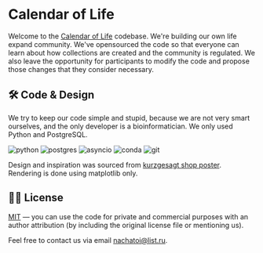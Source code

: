 # Calendar of Life 

Welcome to the [Calendar of Life](https://t.me/TimeGridBot) codebase. We're building our own life expand community. We've opensourced the code so that everyone can learn about how collections are created and the community is regulated. We also leave the opportunity for participants to modify the code and propose those changes that they consider necessary.

## 🛠 Code & Design 

We try to keep our code simple and stupid, because we are not very smart ourselves, and the only developer is a bioinformatician. We only used Python and PostgreSQL. 

![python](https://img.shields.io/badge/python%20-%2314354C.svg?&style=for-the-badge&logo=python&logoColor=white)
![postgres](https://img.shields.io/badge/postgres-%23316192.svg?&style=for-the-badge&logo=postgresql&logoColor=white) 
![asyncio](https://img.shields.io/badge/asyncio-%2300BAFF.svg?&style=for-the-badge&logo=python&logoColor=white) 
![conda](https://img.shields.io/badge/conda%20-%2342B029.svg?&style=for-the-badge&logo=anaconda&logoColor=white)
![git](https://img.shields.io/badge/git%20-%23F05033.svg?&style=for-the-badge&logo=git&logoColor=white) 

Design and inspiration was sourced from [kurzgesagt shop poster](https://shop-us.kurzgesagt.org/collections/posters/products/lifespan-calendar-poster). Rendering is done using matplotlib only.

## 👩‍💼 License 

[MIT](LICENSE.md) — you can use the code for private and commercial purposes with an author attribution (by including the original license file or mentioning us).

Feel free to contact us via email [nachatoi@list.ru](mailto:nachatoi@list.ru).

